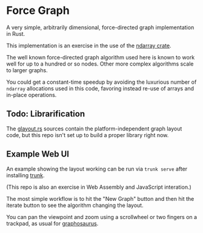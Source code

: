# Force Graph

A very simple, arbitrarily dimensional, force-directed graph implementation in Rust.

This implementation is an exercise
in the use
of the [ndarray crate](https://docs.rs/ndarray/0.12.1/ndarray/index.html).

The well known force-directed graph algorithm used here
is known to work well for up to a hundred or so nodes.
Other more complex algorithms scale to larger graphs.

You could get a constant-time speedup
by avoiding the luxurious number of `ndarray` allocations
used in this code,
favoring instead re-use of arrays
and in-place operations.

## Todo: Librarification

The [glayout.rs](src/glayout.rs) sources contain the platform-independent
graph layout code, but this repo isn't set up to build a proper library right now.

## Example Web UI

An example showing the layout working
can be run via `trunk serve`
after installing
[trunk](https://trunkrs.dev/).

(This repo is also an exercise in Web Assembly and JavaScript interation.)

The most simple workflow is to hit the "New Graph" button
and then hit the iterate button to see the algorithm changing the layout.

You can pan the viewpoint and zoom using a scrollwheel or two fingers on a trackpad,
as usual for [graphosaurus](https://github.com/frewsxcv/graphosaurus).
